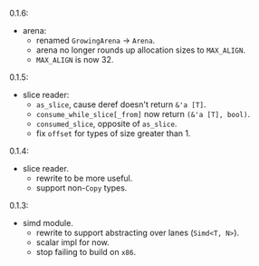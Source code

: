 0.1.6:
- arena:
    - renamed `GrowingArena` -> `Arena`.
    - arena no longer rounds up allocation sizes to `MAX_ALIGN`.
    - `MAX_ALIGN` is now 32.

0.1.5:
- slice reader:
    - `as_slice`, cause deref doesn't return `&'a [T]`.
    - `consume_while_slice[_from]` now return `(&'a [T], bool)`.
    - `consumed_slice`, opposite of `as_slice`.
    - fix `offset` for types of size greater than 1.

0.1.4:
- slice reader.
    - rewrite to be more useful.
    - support non-`Copy` types.

0.1.3:
- simd module.
    - rewrite to support abstracting over lanes (`Simd<T, N>`).
    - scalar impl for now.
    - stop failing to build on `x86`.

